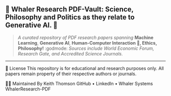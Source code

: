 ## 🐋 Whaler Research PDF-Vault: Science, Philosophy and Politics as they relate to Generative AI.  🤖

> _A curated repository of PDF research papers spanning_ **Machine Learning**, **Generative AI**, **Human-Computer Interaction 🤖, Ethics,** **Philosophy!** :godmode: _Sources include World Economic Forum, Research Gate, and Accredited Science Journals._ 

---



📜 License
This repository is for educational and research purposes only. All papers remain property of their respective authors or journals.

👨‍💻 Maintained By
Keith Thomson
GitHub • LinkedIn • Whaler Systems WhalerResearch-PDF
